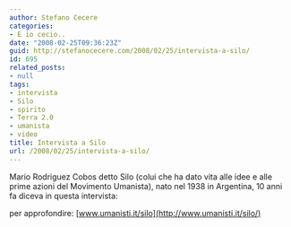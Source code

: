 ```yaml
---
author: Stefano Cecere
categories:
- E io cecio..
date: "2008-02-25T09:36:23Z"
guid: http://stefanocecere.com/2008/02/25/intervista-a-silo/
id: 695
related_posts:
- null
tags:
- intervista
- Silo
- spirito
- Terra 2.0
- umanista
- video
title: Intervista a Silo
url: /2008/02/25/intervista-a-silo/
---
```


Mario Rodriguez Cobos detto Silo (colui che ha dato vita alle idee e alle prime azioni del Movimento Umanista), nato nel 1938 in Argentina, 10 anni fa diceva in questa intervista:

per approfondire: [www.umanisti.it/silo](http://www.umanisti.it/silo/)